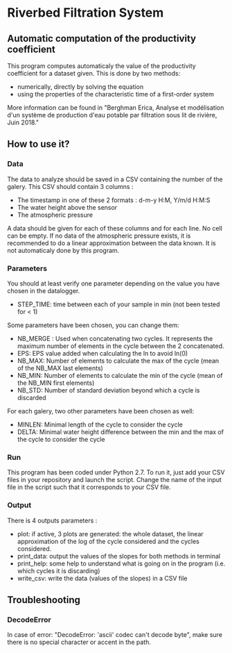 # Riverbed Filtration System 
## Automatic computation of the productivity coefficient

This program computes automaticaly the value of the productivity coefficient for a dataset given. This is done by two methods: 
- numerically, directly by solving the equation
- using the properties of the characteristic time of a first-order system

More information can be found in "Berghman Erica, Analyse et modélisation d'un système de production d'eau potable par filtration sous lit de rivière, Juin 2018."

## How to use it?
### Data
The data to analyze should be saved in a CSV containing the number of the galery.
This CSV should contain 3 columns :
- The timestamp in one of these 2 formats : d-m-y H:M, Y/m/d H:M:S
- The water height above the sensor
- The atmospheric pressure

A data should be given for each of these columns and for each line. No cell can be empty. If no data of the atmospheric pressure exists, it is recommended to do a linear approximation between the data known. It is not automaticaly done by this program.

### Parameters
You should at least verify one parameter depending on the value you have chosen in the datalogger.
- STEP_TIME: time between each of your sample in min (not been tested for < 1)

Some parameters have been chosen, you can change them:
- NB_MERGE : Used when concatenating two cycles. It represents the maximum number of elements in the cycle between the 2 concatenated.
- EPS: EPS value added when calculating the ln to avoid ln(0)
- NB_MAX: Number of elements to calculate the max of the cycle (mean of the NB_MAX last elements)
- NB_MIN: Number of elements to calculate the min of the cycle (mean of the NB_MIN first elements)
- NB_STD: Number of standard deviation beyond which a cycle is discarded

For each galery, two other parameters have been chosen as well:
- MINLEN: Minimal length of the cycle to consider the cycle
- DELTA: Minimal water height difference between the min and the max of the cycle to consider the cycle

### Run
This program has been coded under Python 2.7. 
To run it, just add your CSV files in your repository and launch the script. Change the name of the input file in the script such that it corresponds to your CSV file.

### Output
There is 4 outputs parameters :
- plot: if active, 3 plots are generated: the whole dataset, the linear approximation of the log of the cycle considered and the cycles considered.
- print_data: output the values of the slopes for both methods in terminal
- print_help: some help to understand what is going on in the program (i.e. which cycles it is discarding)
- write_csv: write the data (values of the slopes) in a CSV file


## Troubleshooting
### DecodeError
In case of error: "DecodeError: 'ascii' codec can't decode byte", make sure there is no special character or accent in the path.